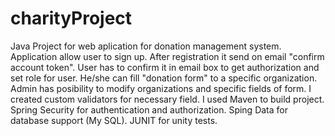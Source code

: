 # charityProject

Java Project for web aplication for donation management system.
Application allow user to sign up. After registration it send on email "confirm account token". 
User has to confirm it in email box to get authorization and set role for user. He/she can fill "donation form" to a specific organization. 
Admin has posibility to modify organizations and specific fields of form. 
I created custom validators for necessary field.
I used Maven to build project.
Spring Security for authentication and authorization.
Sping Data for database support (My SQL).
JUNIT for unity tests.




